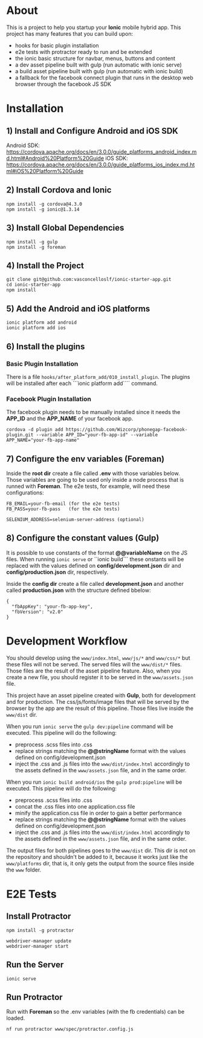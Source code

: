 # About #

This is a project to help you startup your **Ionic** mobile hybrid app. This project has many features that you can build upon:

- hooks for basic plugin installation
- e2e tests with protractor ready to run and be extended
- the ionic basic structure for navbar, menus, buttons and content
- a dev asset pipeline built with gulp (run automatic with ionic serve)
- a build asset pipeline built with gulp (run automatic with ionic build)
- a fallback for the facebook connect plugin that runs in the desktop web browser through the facebook JS SDK

# Installation #

## 1) Install and Configure Android and iOS SDK ##

Android SDK: https://cordova.apache.org/docs/en/3.0.0/guide_platforms_android_index.md.html#Android%20Platform%20Guide
iOS SDK: https://cordova.apache.org/docs/en/3.0.0/guide_platforms_ios_index.md.html#iOS%20Platform%20Guide


## 2) Install Cordova and Ionic ##

```
npm install -g cordova@4.3.0
npm install -g ionic@1.3.14
```

## 3) Install Global Dependencies ##

```
npm install -g gulp
npm install -g foreman
```

## 4) Install the Project ###

```
git clone git@github.com:vasconcelloslf/ionic-starter-app.git
cd ionic-starter-app
npm install
```

## 5) Add the Android and iOS platforms ##

```
ionic platform add android
ionic platform add ios
```

## 6) Install the plugins ##

### Basic Plugin Installation ###

There is a file ```hooks/after_platform_add/010_install_plugin```. The plugins will be installed after each ```ionic platform add```` command.

### Facebook Plugin Installation ###

The facebook plugin needs to be manually installed since it needs the **APP_ID** and the **APP_NAME** of your facebook app.

```
cordova -d plugin add https://github.com/Wizcorp/phonegap-facebook-plugin.git --variable APP_ID="your-fb-app-id" --variable APP_NAME="your-fb-app-name"
```

## 7) Configure the env variables (Foreman) ##

Inside the **root dir** create a file called **.env** with those variables below. Those variables are going to be used only inside a node process that is runned with **Foreman**. The e2e tests, for example, will need these configurations:

```
FB_EMAIL=your-fb-email (for the e2e tests)
FB_PASS=your-fb-pass   (for the e2e tests)

SELENIUM_ADDRESS=selenium-server-address (optional)
```

## 8) Configure the constant values (Gulp) ##

It is possible to use constants of the format **@@variableName** on the JS files. When running ```ionic serve``` or ``ionic build``` these onstants will be replaced with the values defined on **config/development.json** dir and **config/production.json** dir, respectively.

Inside the **config dir** create a file called **development.json** and another called **production.json** with the structure defined bbelow:

```
{
  "fbAppKey": "your-fb-app-key",
  "fbVersion": "v2.0"
}
```

# Development Workflow #

You should develop using the ```www/index.html```, ```www/js/*``` and ```www/css/*``` but these files will not be served. The served files will the ```www/dist/*``` files. Those files are the result of the asset pipeline feature. Also, when you create a new file, you should register it to be served in the ```www/assets.json``` file.

This project have an asset pipeline created with **Gulp**, both for development and for production. The css/js/fonts/image files that will be served by the browser by the app are the result of this pipeline. Those files live inside the ```www/dist``` dir.

When you run ```ionic serve``` the ```gulp dev:pipeline``` command will be executed. This pipeline will do the following:

- preprocess .scss files into .css
- replace strings matching the **@@stringName** format with the values defined on config/development.json
- inject the .css and .js files into the ```www/dist/index.html``` accordingly to the assets defined in the ```www/assets.json``` file, and in the same order.

When you run ```ionic build android/ios``` the ```gulp prod:pipeline``` will be executed. This pipeline will do the following:

- preprocess .scss files into .css
- concat the .css files into one application.css file
- minify the application.css file in order to gain a better performance
- replace strings matching the **@@stringName** format with the values defined on config/development.json
- inject the .css and .js files into the ```www/dist/index.html``` accordingly to the assets defined in the ```www/assets.json``` file, and in the same order.

The output files for both pipelines goes to the ```www/dist``` dir. This dir is not on the repository and shouldn't be added to it, because it works just like the ```www/platforms``` dir, that is, it only gets the output from the source files inside the ```www``` folder.

# E2E Tests #

## Install Protractor ##

```
npm install -g protractor

webdriver-manager update
webdriver-manager start
```

## Run the Server ##

```
ionic serve
```

## Run Protractor ##

Run with **Foreman** so the .env variables (with the fb credentials) can be loaded.

```
nf run protractor www/spec/protractor.config.js
```
